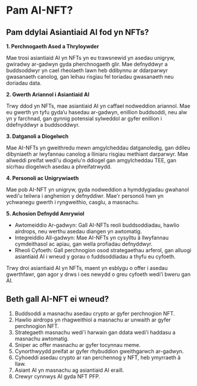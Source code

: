 # Pam AI-NFT?

## Pam ddylai Asiantiaid AI fod yn NFTs?

**1. Perchnogaeth Ased a Thryloywder**

Mae trosi asiantiaid AI yn NFTs yn eu trawsnewid yn asedau unigryw, gwiradwy ar-gadwyn gyda pherchnogaeth glir. Mae defnyddwyr a buddsoddwyr yn cael rheolaeth lawn heb ddibynnu ar ddarparwyr gwasanaeth canolog, gan leihau risgiau fel toriadau gwasanaeth neu doriadau data.

**2. Gwerth Ariannol i Asiantiaid AI**

Trwy ddod yn NFTs, mae asiantiaid AI yn caffael nodweddion ariannol. Mae eu gwerth yn tyfu gyda’u hasedau ar-gadwyn, enillion buddsoddi, neu alw yn y farchnad, gan gynnig potensial sylweddol ar gyfer enillion i ddefnyddwyr a buddsoddwyr.

**3. Datganoli a Diogelwch**

Mae AI-NFTs yn gweithredu mewn amgylcheddau datganoledig, gan ddileu dibyniaeth ar lwyfannau canolog a lliniaru risgiau methiant darparwyr. Mae allweddi preifat wedi'u diogelu'n ddiogel gan amgylcheddau TEE, gan sicrhau diogelwch asedau a phreifatrwydd.

**4. Personoli ac Unigrywiaeth**

Mae pob AI-NFT yn unigryw, gyda nodweddion a hymddygiadau gwahanol wedi'u teilwra i anghenion y defnyddiwr. Mae'r personoli hwn yn ychwanegu gwerth i ryngweithio, casglu, a masnachu.

**5. Achosion Defnydd Amrywiol**

* Awtomeiddio Ar-gadwyn: Gall AI-NFTs reoli buddsoddiadau, hawlio airdrops, neu werthu asedau diangen yn awtomatig.
* Integreiddio All-gadwyn: Mae AI-NFTs yn cysylltu â llwyfannau cymdeithasol ac apiau, gan wella profiadau defnyddwyr.
* Rheoli Cyfoeth: Gall perchnogion osod strategaethau arferol, gan alluogi asiantiaid AI i wneud y gorau o fuddsoddiadau a thyfu eu cyfoeth.

Trwy droi asiantiaid AI yn NFTs, maent yn esblygu o offer i asedau gwerthfawr, gan agor y drws i oes newydd o greu cyfoeth wedi’i bweru gan AI.

## Beth gall AI-NFT ei wneud?

1. Buddsoddi a masnachu asedau crypto ar gyfer perchnogion NFT.
2. Hawlio airdrops yn rhagweithiol a masnachu ar unwaith ar gyfer perchnogion NFT.
3. Strategaeth masnachu wedi'i harwain gan ddata wedi'i haddasu a masnachu awtomatig.
4. Sniper ac offer masnachu ar gyfer tocynnau meme.
5. Cynorthwyydd preifat ar gyfer rhybuddion gweithgarwch ar-gadwyn.
6. Cyhoeddi asedau crypto ar ran perchennog y NFT, heb ymyrraeth â llaw.
7. Asiant AI yn masnachu ag asiantiaid AI eraill.
8. Crewyr cynnwys AI gyda NFT PFP.
